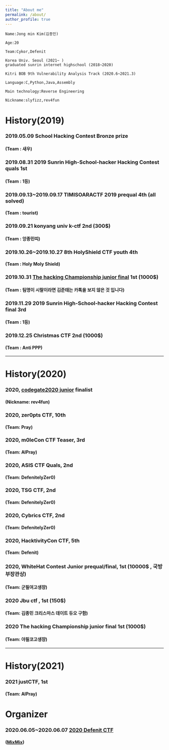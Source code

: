 ```yaml
---
title: "About me"
permalink: /about/
author_profile: true
---
```

```
Name:Jong min Kim(김종민) 

Age:20

Team:Cykor,Defenit

Korea Univ. Seoul (2021~ )
graduated sunrin internet highschool (2018~2020)

Kitri BOB 9th Vulnerability Analysis Track (2020.6~2021.3)

Language:C,Python,Java,Assembly

Main technology:Reverse Engineering

Nickname:slyfizz,rev4fun 
```

# History(2019)


### 2019.05.09 School Hacking Contest Bronze prize
#### (Team : 새우)

### 2019.08.31 2019 Sunrin High-School-hacker Hacking Contest quals 1st
#### (Team : 1등)

### 2019.09.13~2019.09.17 TIMISOARACTF 2019 prequal 4th (all solved)
#### (Team : tourist)

### 2019.09.21 konyang univ k-ctf 2nd (300$)
#### (Team : 앙종민띠)

### 2019.10.26~2019.10.27 8th HolyShield CTF youth 4th
#### (Team : Holy Moly Shield)

### 2019.10.31 [The hacking Championship junior final](https://news.unn.net/news/articleView.html?idxno=221717) 1st (1000$)
#### (Team : 팀명이 시랄이라면 김준태는 카톡을 보지 않은 것 입니다)

### 2019.11.29 2019 Sunrin High-School-hacker Hacking Contest final 3rd
#### (Team : 1등)

### 2019.12.25 Christmas CTF 2nd (1000$) 
#### (Team : Anti PPP)

---
# History(2020)

### 2020, [codegate2020 junior](http://codegate.org/) finalist
#### (Nickname: rev4fun)
### 2020, zer0pts CTF, 10th 
#### (Team: Pray)
### 2020, m0leCon CTF Teaser, 3rd 
#### (Team: AlPray)
### 2020, ASIS CTF Quals, 2nd 
#### (Team: DefenitelyZer0)
### 2020, TSG CTF, 2nd
#### (Team: DefenitelyZer0)
### 2020, Cybrics CTF, 2nd
#### (Team: DefenitelyZer0)
### 2020, HacktivityCon CTF, 5th 
#### (Team: Defenit)
### 2020, WhiteHat Contest Junior prequal/final, 1st (10000$ , 국방부장관상)
#### (Team: 군필여고생쟝)
### 2020 Jbu ctf , 1st (150$)
#### (Team: 김종민 크리스마스 데이트 듀오 구함)
### 2020 The hacking Championship junior final 1st (1000$)
#### (Team: 야필코고생쟝)
---
# History(2021)

### 2021 justCTF, 1st
#### (Team: AlPray)

# Organizer

### 2020.06.05~2020.06.07 [2020 Defenit CTF](https://www.boannews.com/media/view.asp?idx=88856&page=1&kind=1)
#### ([MixMix](https://github.com/slyfizz3/Make-challenges/tree/master/2020DefenitCTF))


